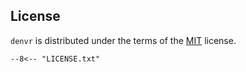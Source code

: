 ## License

`denvr` is distributed under the terms of the [MIT](https://spdx.org/licenses/MIT.html) license.

```
--8<-- "LICENSE.txt"
```
